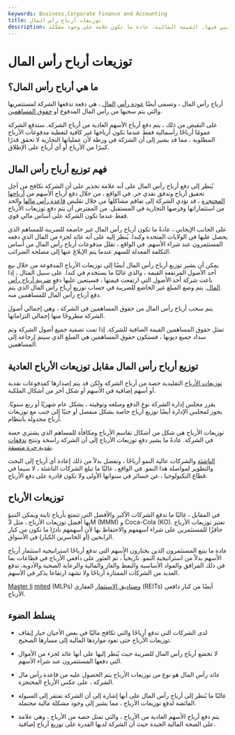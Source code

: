 ```yaml
---
keywords: Business,Corporate Finance and Accounting
title: توزيعات أرباح رأس المال
description: توزيعات الأرباح الرأسمالية عبارة عن دفعة للمساهمين يتم سحبها من رأس المال المدفوع للشركة أو المساهمين فيها. القيمة المالية. عادة ما تكون علامة على وجود مشكلة.
---
```


# توزيعات أرباح رأس المال
## ما هي أرباح رأس المال؟

أرباح رأس المال ، وتسمى أيضًا [عودة رأس](/returnofcapital) [المال](/returnofcapital) ، هي دفعة تدفعها الشركة لمستثمريها والتي يتم سحبها من رأس المال المدفوع أو [حقوق المساهمين](/shareholdersequity).

على النقيض من ذلك ، يتم دفع أرباح الأسهم العادية من أرباح الشركة. ستدفع الشركة عمومًا أرباحًا رأسمالية فقط عندما تكون أرباحها غير كافية لتغطية مدفوعات الأرباح المطلوبة ، مما قد يشير إلى أن الشركة في ورطة لأن عملياتها التجارية لا تحقق قدرًا كبيرًا من الأرباح أو أي أرباح على الإطلاق.

## فهم توزيع أرباح رأس المال

يُنظر إلى دفع أرباح رأس المال على أنه علامة تحذير على أن الشركة تكافح من أجل تحقيق أرباح وتدفق نقدي حر. في الواقع ، من خلال دفع أرباح الأسهم من [أرباحها المحتجزة](/retainedearnings) ، قد تؤدي الشركة إلى تفاقم مشاكلها من خلال تقليص [قاعدة رأس مالها](/capitalbase) والحد من استثماراتها وفرصها التجارية في المستقبل. من المفترض أن يتم دفع توزيعات الأرباح فقط عندما تكون الشركة على أساس مالي قوي.

على الجانب الإيجابي ، عادةً ما تكون أرباح رأس المال غير خاضعة للضريبة للمساهم الذي يحصل عليها في الولايات المتحدة وكندا. يُنظر إليه على أنه عائد لجزء من المال الذي دفعه المستثمرون عند شراء الأسهم. في الواقع ، تقلل مدفوعات أرباح رأس المال من أساس التكلفة المعدلة للسهم عندما يتم الإبلاغ عنها إلى مصلحة الضرائب.

يمكن أن يشير توزيع أرباح رأس المال أيضًا إلى توزيعات الأرباح المدفوعة من خلال بيع أحد الأصول المرتفعة القيمة ، والذي غالبًا ما يستخدم في كندا. على سبيل المثال ، إذا باعت شركة أحد الأصول التي ارتفعت قيمتها ، فسيتعين عليها دفع [ضريبة أرباح رأس المال](/capital_gains_tax). يتم وضع المبلغ غير الخاضع للضريبة في حساب توزيع أرباح رأس المال الذي يتم دفع أرباح رأس المال للمساهمين منه.

يتم سحب أرباح رأس المال من حقوق المساهمين في الشركة ، وهي إجمالي أصول الشركة مطروحًا منها إجمالي التزاماتها.

تمثل حقوق المساهمين القيمة الصافية للشركة. إذا تمت تصفية جميع أصول الشركة وتم سداد جميع ديونها ، فستكون حقوق المساهمين هي المبلغ الذي سيتم إرجاعه إلى المساهمين.

## توزيع أرباح رأس المال مقابل توزيعات الأرباح العادية

[توزيعات الأرباح](/dividend) التقليدية حصة من أرباح الشركة ولكن قد يتم إصدارها كمدفوعات نقدية أو أسهم إضافية في الأسهم أو شكل آخر من أشكال الملكية.

يقرر مجلس إدارة الشركة نوع الدفع ومبلغه وتوقيته ، بشكل عام شهريًا أو ربع سنويًا. يجوز لمجلس الإدارة أيضًا توزيع أرباح خاصة بشكل منفصل أو جنبًا إلى جنب مع توزيعات أرباح مجدولة بانتظام.

توزيعات الأرباح هي شكل من أشكال تقاسم الأرباح ومكافأة للمساهم الذي يشتري حصة في الشركة. عادةً ما يشير دفع توزيعات الأرباح إلى أن الشركة راسخة وتنتج [تدفقات نقدية حرة متسقة](/freecashflow).

[الناشئة](/startup) والشركات عالية النمو أرباحًا ، وتفضل بدلاً من ذلك إعادة أي أرباح إلى البحث والتطوير لمواصلة هذا النمو. في الواقع ، غالبًا ما تبلغ الشركات الناشئة ، لا سيما في قطاع التكنولوجيا ، عن خسائر في سنواتها الأولى ولا تكون قادرة على دفع الأرباح.

## توزيعات الأرباح

في المقابل ، غالبًا ما تدفع الشركات الأكبر والأفضل التي تتمتع بأرباح ثابتة ويمكن التنبؤ بها أفضل توزيعات الأرباح ، مثل 3M (MMM) و Coca-Cola (KO). تعتبر توزيعات الأرباح حافزًا للمستثمرين على شراء أسهمهم والاحتفاظ بها لأن أسهمهم نادرًا ما تكون من كبار الرابحين (أو الخاسرين الكبار) في الأسواق.

عادة ما يتبع المستثمرون الذين يختارون الأسهم التي تدفع أرباحًا استراتيجية استثمار أرباح الأسهم بدلاً من استراتيجية النمو. تاريخياً ، تم العثور على دافعي الأرباح في قطاعات بما في ذلك المرافق والمواد الأساسية والنفط والغاز والمالية والرعاية الصحية والأدوية. تدفع العديد من الشركات الممتازة أرباحًا ولا تشهد ارتفاعا يذكر في الأسهم.

[Master li](/mlp) [mited](/mlp) (MLPs) [وصناديق الاستثمار](/reit) العقاري (REITs) أيضًا من كبار دافعي الأرباح.

## يسلط الضوء

- لدى الشركات التي تدفع أرباحًا والتي تكافح ماليًا في بعض الأحيان خيار إيقاف توزيعات الأرباح حتى تعود مواردها المالية إلى مسارها الصحيح.

- لا تخضع أرباح رأس المال للضريبة حيث يُنظر إليها على أنها عائد لجزء من الأموال التي دفعها المستثمرون عند شراء الأسهم.

- عائد رأس المال هو نوع من توزيعات الأرباح يتم الحصول عليه من قاعدة رأس مال الشركة ، على عكس الأرباح المحتجزة.

- غالبًا ما يُنظر إلى أرباح رأس المال على أنها إشارة إلى أن الشركة تفتقر إلى السيولة الفائضة لدفع توزيعات الأرباح ، مما يشير إلى وجود مشكلة مالية محتملة.

- يتم دفع أرباح الأسهم العادية من الأرباح ، والتي تمثل حصة من الأرباح ، وهي علامة على الصحة المالية الجيدة حيث أن الشركة لديها القدرة على توزيع أرباح إضافية.

